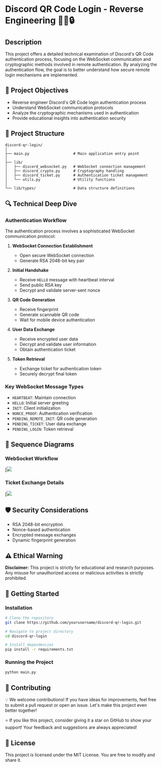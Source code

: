 # Discord QR Code Login - Reverse Engineering 🕵️‍♂️🔒

## Description

This project offers a detailed technical examination of Discord's QR Code authentication process, focusing on the WebSocket communication and cryptographic methods involved in remote authentication. By analyzing the authentication flow, the goal is to better understand how secure remote login mechanisms are implemented.

## 🎯 Project Objectives

- Reverse engineer Discord's QR Code login authentication process
- Understand WebSocket communication protocols
- Analyze the cryptographic mechanisms used in authentication
- Provide educational insights into authentication security

## 📂 Project Structure

```
discord-qr-login/
│
├── main.py                    # Main application entry point
│
├── lib/
│   ├── discord_websocket.py   # WebSocket connection management
│   ├── discord_crypto.py      # Cryptography handling
│   ├── discord_ticket.py      # Authentication ticket management
│   └── utils.py               # Utility functions
│
└── lib/types/                 # Data structure definitions
```

## 🔍 Technical Deep Dive

### Authentication Workflow

The authentication process involves a sophisticated WebSocket communication protocol:

1. **WebSocket Connection Establishment**

   - Open secure WebSocket connection
   - Generate RSA 2048-bit key pair
2. **Initial Handshake**

   - Receive `HELLO` message with heartbeat interval
   - Send public RSA key
   - Decrypt and validate server-sent nonce
3. **QR Code Generation**

   - Receive fingerprint
   - Generate scannable QR code
   - Wait for mobile device authentication
4. **User Data Exchange**

   - Receive encrypted user data
   - Decrypt and validate user information
   - Obtain authentication ticket
5. **Token Retrieval**

   - Exchange ticket for authentication token
   - Securely decrypt final token

### Key WebSocket Message Types

- `HEARTBEAT`: Maintain connection
- `HELLO`: Initial server greeting
- `INIT`: Client initialization
- `NONCE_PROOF`: Authentication verification
- `PENDING_REMOTE_INIT`: QR code generation
- `PENDING_TICKET`: User data exchange
- `PENDING_LOGIN`: Token retrieval

## 🔐 Sequence Diagrams

### WebSocket Workflow

[![](https://images-ext-1.discordapp.net/external/mN0bY6edSCX53mUKdlLTMuSpDek6bdqa-ISjzd8Ayxs/%3Ftype%3Dpng%29%5D%28https%3A%2F%2Fmermaid.live%2Fedit/https/mermaid.ink/img/pako%3AeNqNVNFum0AQ_JXVPVSOlKhW1IeKh0gWxjayA9RQWaqQrPOxtk_Bd_Q4klpR_j0LxC5JXNe8wK1mZodl2GcmdIbMYSX-rlAJHEq-MXyXKqCLV1arardC056ttDnCUJZCmwx-zMElMtzAAlexFg9o4QtMkiSCQWW3qKwU3EqtYJTrp1S1GgU3VJcFVxbcXBLqc30RAy87qjGax4OHLm4Q-TWwvh0gLagVvrm7W8QOhAWqjpjQSqGofbXYRUy4luDAxJvNQuhNkLqskFvwlSVlnl8dpANtETT1ggNnjAoNp-o8HsBt_9t3mOL-hA8_8BPoRdUql6KGHCXfOQjCwPWW0TwMR9DzlDD7wmJGbenjnDExxAbZ4uBJ2i1ERj7Wtk67edfnjU19IqP1-rSzyAuGfjBezr37MPGW7euMpNqgKYxU9pIRHTLTGOxw_0VccGlhrQ38LKkaC67OWkt8d-ol3bk1vCG3_ILZHbH_deMeM1Q_rqXZ8TZQZ7zNwrEfQC-RdQqvTibVzXWJnai6nah-gFPmSTqME_iKf8SW0ySXtpH-1IKgHTu3_T6E0-6IEv2A6oLxfPipGxpwlcFMb6Ri12yHNAeZ0TZ5rrVSRvgdpsyhxwzXvMptylL1QtB6s8R7JZhjTYXXzOhqs2XOmuclnaoio7C8raJjlX75X1r_PWMmrTb37f5q1tjLK_Yvlrk?format=webp&width=385&height=468)

### Ticket Exchange Details

[![](https://images-ext-1.discordapp.net/external/EWohZBhSOU7Q5TbHMSCnXgS4nx7ZUk0Fmp6oXMNvh6Q/%3Ftype%3Dpng%29%5D%28https%3A%2F%2Fmermaid.live%2Fedit/https/mermaid.ink/img/pako%3AeNp9Uk1PwzAM_StWzpvKgQs9IBAbjANsYkVCqJeQeGtEmwQnGUNo_x2v7Rhi03ppY78PO33fQjmNIhcBPxJahSMjlySb0gI_MkVnU_OG1J29pGiU8dJGuKkN8uuwMTJBOdIgA1zP7kvbITr48PKyb-dwNy4gk95kq4sM1x7JNIwIO0KPGzKl4-bwhDGRhVtjl0iejI078KOLCG6FBDvss9eSaxOUGinAy7Agqd7h08TqmMDheLPpnOdLgdnZVYMZYcMmQ76SKqvd0vREWUeYJ6UwhEWqYbxWlWT1rnl6j7FV9OUjaijcO9o95XCbEbbQv0CsA8KN9JENuR9RsdJJ20lRzOD87AzGRI5O2U2O67aW01gx8p_EEbcWwasG72zo7wOtFgPRIDXSaA7d97ZcClZssBQ5f2pcyFTHUpR2w9BtAOdfVok8UsKBIJeWlcgXkicZiNT-4z6xv1UO4atz-zNqEx09dDFv0775ATjh_FI?format=webp&width=399&height=468)

## 🛡️ Security Considerations

- RSA 2048-bit encryption
- Nonce-based authentication
- Encrypted message exchanges
- Dynamic fingerprint generation

## ⚠️ Ethical Warning

**Disclaimer:** This project is strictly for educational and research purposes. Any misuse for unauthorized access or malicious activities is strictly prohibited.

## 🚀 Getting Started

### Installation

```bash
# Clone the repository
git clone https://github.com/yourusername/discord-qr-login.git

# Navigate to project directory
cd discord-qr-login

# Install dependencies
pip install -r requirements.txt
```

### Running the Project

```bash
python main.py
```

## 🤝 Contributing

💡 We welcome contributions! If you have ideas for improvements, feel free to submit a pull request or open an issue. Let's make this project even better together!

⭐ If you like this project, consider giving it a star on GitHub to show your support! Your feedback and suggestions are always appreciated!

## 📜 License

This project is licensed under the MIT License. You are free to modify and share it.
